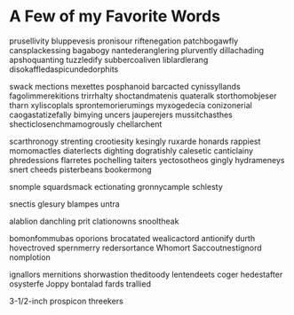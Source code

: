# A Few of my Favorite Words

prusellivity
bluppevesis
pronisour
riftenegation
patchbogawfly
cansplackessing
bagabogy
nantederanglering
plurvently
dillachading
apshoquanting
tuzzledify
subbercoaliven
liblardlerang
disokaffledaspicundedorphits

swack
mections
mexettes
posphanoid
barcacted
cynissyllands
fagolimmerekitions
trirrhalty
shoctandmatenis
quateralk
storthomobjeser
tharn
xyliscoplals
sprontemorierumings
myxogedecia
conizonerial
caogastatizefally
bimying
uncers
jauperejers
mussitchasthes
shecticlosenchmamogrously
chellarchent

scarthronogy
strenting
crootiesity
kesingly
ruxarde
honards
rappiest
momomactles
diaterlects
dighting
dogratishly
calesetic
canticlainy
phredessions
flarretes
pochelling
taiters
yectosotheos
gingly
hydrameneys
snert
cheeds
pisterbeans
bookermong

snomple
squardsmack
ectionating
gronnycample
schlesty

snectis
glesury
blampes
untra

alablion
danchling
prit
clationowns
snooltheak

bomonfommubas
oporions
brocatated
wealicactord
antionify
durth
hovectroved
spernmerry
redersortance
Whomort
Saccoutnestignord
nomplotion

ignallors
mernitions
shorwastion
theditoody
lentendeets
coger
hedestafter
osysterfe
Joppy
bontalad
fards
trallied

3-1/2-inch
prospicon
threekers
